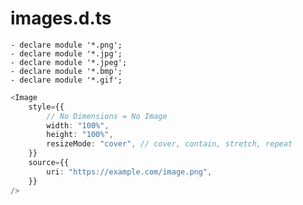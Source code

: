 # images.d.ts

    - declare module '*.png';
    - declare module '*.jpg';
    - declare module '*.jpeg';
    - declare module '*.bmp';
    - declare module '*.gif';

```ts
<Image
	style={{
		// No Dimensions = No Image
		width: "100%",
		height: "100%",
		resizeMode: "cover", // cover, contain, stretch, repeat
	}}
	source={{
		uri: "https://example.com/image.png",
	}}
/>
```
